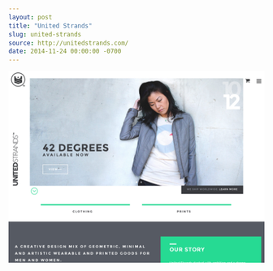 ```yaml
---
layout: post 
title: "United Strands"
slug: united-strands
source: http://unitedstrands.com/
date: 2014-11-24 00:00:00 -0700
---
```


<img src="/screenshots/united-strands.jpg">
